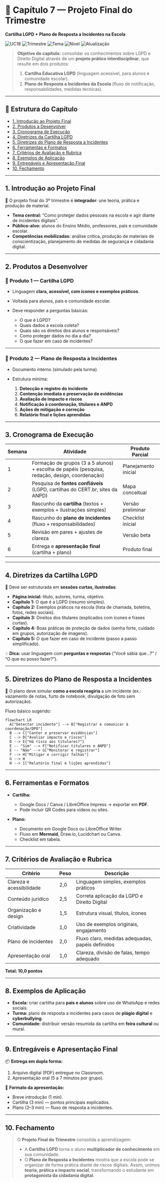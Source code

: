 # 📘 Capítulo 7 — Projeto Final do Trimestre

**Cartilha LGPD + Plano de Resposta a Incidentes na Escola**

![UC18](https://img.shields.io/badge/UC18-Ética%20e%20Direito%20Digital-0d47a1?logo=bookstack&logoColor=white)
![Trimestre](https://img.shields.io/badge/Trimestre-3º-2e7d32?logo=google-classroom&logoColor=white)
![Tema](https://img.shields.io/badge/Tema-Projeto%20Final%20do%20Trimestre-f57c00?logo=buffer&logoColor=white)
![Nível](https://img.shields.io/badge/Nível-EM%20Técnico-7b1fa2?logo=target&logoColor=white)
![Atualização](https://img.shields.io/badge/Ano-2025-455a64?logo=semanticweb&logoColor=white)

> **Objetivo do capítulo:** consolidar os conhecimentos sobre LGPD e Direito Digital através de um **projeto prático interdisciplinar**, que resulte em dois produtos:
>
> 1. **Cartilha Educativa LGPD** (linguagem acessível, para alunos e comunidade escolar).
> 2. **Plano de Resposta a Incidentes da Escola** (fluxo de notificação, responsabilidades, medidas técnicas).

---

## 🧭 Estrutura do Capítulo

- [1. Introdução ao Projeto Final](#1-introdução-ao-projeto-final)
- [2. Produtos a Desenvolver](#2-produtos-a-desenvolver)
- [3. Cronograma de Execução](#3-cronograma-de-execução)
- [4. Diretrizes da Cartilha LGPD](#4-diretrizes-da-cartilha-lgpd)
- [5. Diretrizes do Plano de Resposta a Incidentes](#5-diretrizes-do-plano-de-resposta-a-incidentes)
- [6. Ferramentas e Formatos](#6-ferramentas-e-formatos)
- [7. Critérios de Avaliação e Rubrica](#7-critérios-de-avaliação-e-rubrica)
- [8. Exemplos de Aplicação](#8-exemplos-de-aplicação)
- [9. Entregáveis e Apresentação Final](#9-entregáveis-e-apresentação-final)
- [10. Fechamento](#10-fechamento)

---

## 1. Introdução ao Projeto Final

📌 O projeto final do 3º trimestre é **integrador**: une teoria, prática e produção de material.

- **Tema central:** “Como proteger dados pessoais na escola e agir diante de incidentes digitais”.
- **Público-alvo:** alunos do Ensino Médio, professores, pais e comunidade escolar.
- **Competências mobilizadas:** análise crítica, produção de materiais de conscientização, planejamento de medidas de segurança e cidadania digital.

---

## 2. Produtos a Desenvolver

### 📕 Produto 1 — **Cartilha LGPD**

- Linguagem **clara, acessível, com ícones e exemplos práticos**.
- Voltada para alunos, pais e comunidade escolar.
- Deve responder a perguntas básicas:

  - O que é LGPD?
  - Quais dados a escola coleta?
  - Quais são os direitos dos alunos e responsáveis?
  - Como proteger dados no dia a dia?
  - O que fazer em caso de incidentes?

---

### 📑 Produto 2 — **Plano de Resposta a Incidentes**

- Documento interno (simulado pela turma).
- Estrutura mínima:

  1. **Detecção e registro do incidente**
  2. **Contenção imediata e preservação de evidências**
  3. **Avaliação de impacto e riscos**
  4. **Notificação à coordenação, titulares e ANPD**
  5. **Ações de mitigação e correção**
  6. **Relatório final e lições aprendidas**

---

## 3. Cronograma de Execução

| Semana | Atividade                                                                                      | Produto Parcial      |
| ------ | ---------------------------------------------------------------------------------------------- | -------------------- |
| 1      | Formação de grupos (3 a 5 alunos) + escolha de papéis (pesquisa, redação, design, coordenação) | Planejamento inicial |
| 2      | Pesquisa de **fontes confiáveis** (LGPD, cartilhas do CERT.br, sites da ANPD)                  | Mapa conceitual      |
| 3      | Rascunho da **cartilha** (textos + exemplos + ilustrações simples)                             | Versão preliminar    |
| 4      | Rascunho do **plano de incidentes** (fluxo + responsabilidades)                                | Checklist inicial    |
| 5      | Revisão em pares + ajustes de clareza                                                          | Versão beta          |
| 6      | Entrega e **apresentação final** (cartilha + plano)                                            | Produto final        |

---

## 4. Diretrizes da Cartilha LGPD

📖 Deve ser estruturada em **sessões curtas, ilustradas**:

- **Página inicial:** título, autores, turma, objetivo.
- **Capítulo 1:** O que é a LGPD (resumo simples).
- **Capítulo 2:** Exemplos práticos na escola (lista de chamada, boletins, fotos, redes sociais).
- **Capítulo 3:** Direitos dos titulares (explicados com ícones e frases curtas).
- **Capítulo 4:** Boas práticas de proteção de dados (senha forte, cuidado em grupos, autorização de imagens).
- **Capítulo 5:** O que fazer em caso de incidente (passo a passo simplificado).

💡 **Dica:** usar linguagem com **perguntas e respostas** (“Você sabia que…?” / “O que eu posso fazer?”).

---

## 5. Diretrizes do Plano de Resposta a Incidentes

🔐 O plano deve simular **como a escola reagiria** a um incidente (ex.: vazamento de notas, furto de notebook, divulgação de foto sem autorização).

Fluxo básico sugerido:

```mermaid
flowchart LR
  A["Detectar incidente"] --> B["Registrar e comunicar à coordenação/DPO"]
  B --> C["Conter e preservar evidências"]
  C --> D["Avaliar impacto e riscos"]
  D --> E{"Há risco aos titulares?"}
  E -- "Sim" --> F["Notificar titulares e ANPD"]
  E -- "Não" --> G["Monitorar e registrar"]
  F --> H["Mitigar e corrigir falhas"]
  G --> H
  H --> I["Relatório final e lições aprendidas"]
```

---

## 6. Ferramentas e Formatos

- **Cartilha:**

  - Google Docs / Canva / LibreOffice Impress → exportar em **PDF**.
  - Pode incluir QR Codes para vídeos ou sites.

- **Plano:**

  - Documento em Google Docs ou LibreOffice Writer.
  - Fluxo em **Mermaid**, Draw.io, Lucidchart ou Canva.
  - Checklist em tabela.

---

## 7. Critérios de Avaliação e Rubrica

| Critério                 | Peso | Descrição                                        |
| ------------------------ | ---- | ------------------------------------------------ |
| Clareza e acessibilidade | 2,0  | Linguagem simples, exemplos práticos             |
| Conteúdo jurídico        | 2,5  | Correta aplicação da LGPD e Direito Digital      |
| Organização e design     | 1,5  | Estrutura visual, títulos, ícones                |
| Criatividade             | 1,0  | Uso de exemplos originais, engajamento           |
| Plano de incidentes      | 2,0  | Fluxo claro, medidas adequadas, papéis definidos |
| Apresentação oral        | 1,0  | Clareza, divisão de falas, tempo adequado        |

**Total: 10,0 pontos**

---

## 8. Exemplos de Aplicação

- **Escola:** criar cartilha para **pais e alunos** sobre uso de WhatsApp e redes sociais.
- **Turma:** plano de resposta a incidentes para casos de **plágio digital** e **cyberbullying**.
- **Comunidade:** distribuir versão resumida da cartilha em **feira cultural** ou mural.

---

## 9. Entregáveis e Apresentação Final

📦 **Entrega em dupla forma:**

1. Arquivo digital (PDF) entregue no Classroom.
2. Apresentação oral (5 a 7 minutos por grupo).

🎤 **Formato da apresentação:**

- Breve introdução (1 min).
- Cartilha (3 min) — pontos principais explicados.
- Plano (2–3 min) — fluxo de resposta a incidentes.

---

## 10. Fechamento

> O **Projeto Final do Trimestre** consolida a aprendizagem:
>
> - A **Cartilha LGPD** torna o aluno **multiplicador de conhecimento** em sua comunidade.
> - O **Plano de Resposta a Incidentes** mostra que a escola pode se organizar de forma prática diante de riscos digitais.
>   Assim, unimos **teoria, prática e impacto social**, transformando o estudante em **protagonista da cidadania digital**.
